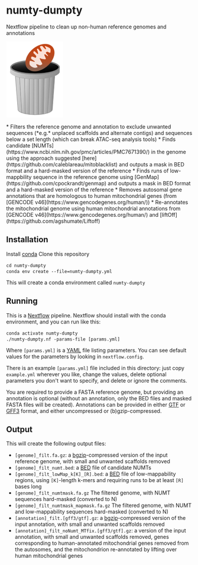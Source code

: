 # numty-dumpty
Nextflow pipeline to clean up non-human reference genomes and annotations
<p>
<img src="numty_dumpty.png" alt="numty-dumpty" />
</p>
* Filters the reference genome and annotation to exclude unwanted sequences (*e.g.* unplaced scaffolds and alternate contigs) and sequences below a set length (which can break ATAC-seq analysis tools)
* Finds candidate [NUMTs](https://www.ncbi.nlm.nih.gov/pmc/articles/PMC7671390/) in the genome using the approach suggested [here](https://github.com/caleblareau/mitoblacklist) and outputs a mask in BED format and a hard-masked version of the reference
* Finds runs of low-mappbility sequence in the reference genome using [GenMap](https://github.com/cpockrandt/genmap) and outputs a mask in BED format and a hard-masked version of the reference
* Removes autosomal gene annotations that are homologous to human mitochondrial genes (from [GENCODE v46](https://www.gencodegenes.org/human/))
* Re-annotates the mitochondrial genome using human mitochondrial annotations from [GENCODE v46](https://www.gencodegenes.org/human/) and [liftOff](https://github.com/agshumate/Liftoff)

## Installation
Install [conda](https://github.com/conda-forge/miniforge)
Clone this repository
```
cd numty-dumpty
conda env create --file=numty-dumpty.yml
```
This will create a conda environment called `numty-dumpty`

## Running
This is a [Nextflow](https://www.nextflow.io/) pipeline. Nextflow should install with the conda environment, and you can run like this:
```
conda activate numty-dumpty
./numty-dumpty.nf -params-file [params.yml]
```
Where `[params.yml]` is a [YAML](https://www.cloudbees.com/blog/yaml-tutorial-everything-you-need-get-started) file listing parameters. You can see default values for the parameters by looking in `nextflow.config`.

There is an example `[params.yml]` file included in this directory: just copy `example.yml` wherever you like, change the values, delete optional parameters you don't want to specify, and delete or ignore the comments.

You are required to provide a FASTA reference genome, but providing an annotation is optional (without an annotation, only the BED files and masked FASTA files will be created). Annotations can be provided in either [GTF](https://genome.ucsc.edu/FAQ/FAQformat.html#format4) or [GFF3](https://genome.ucsc.edu/FAQ/FAQformat.html#format3) format, and either uncompressed or (b)gzip-compressed.

## Output
This will create the following output files:
* `[genome]_filt.fa.gz`: a [bgzip](http://www.htslib.org/doc/bgzip.html)-compressed version of the input reference genome, with small and unwanted scaffolds removed
* `[genome]_filt_numt.bed`: a [BED](https://genome.ucsc.edu/FAQ/FAQformat.html#format1) file of candidate NUMTs
* `[genome]_filt_lowMap_k[K]_[R].bed`: a [BED](https://genome.ucsc.edu/FAQ/FAQformat.html#format1) file of low-mappability regions, using `[K]`-length k-mers and requiring runs to be at least `[R]` bases long
* `[genome]_filt_numtmask.fa.gz` The filtered genome, with NUMT sequences hard-masked (converted to N)
* `[genome]_filt_numtmask_mapmask.fa.gz` The filtered genome, with NUMT and low-mappability sequences hard-masked (converted to N)
* `[annotation]_filt.[gff3/gtf].gz`: a [bgzip](http://www.htslib.org/doc/bgzip.html)-compressed version of the input annotation, with small and unwanted scaffolds removed
* `[annotation]_filt_noNumt_MTfix.[gff3/gtf].gz`: a version of the input annotation, with small and unwanted scaffolds removed, genes corresponding to human-annotated mitochondrial genes removed from the autosomes, and the mitochondrion re-annotated by lifting over human mitochondrial genes


